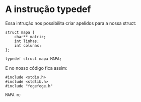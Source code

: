 # A instrução typedef

Essa intrução nos possibilita criar apelidos para a nossa struct:

    struct mapa {
        char** matriz;
        int linhas;
        int colunas;
    };

    typedef struct mapa MAPA;

E no nosso código fica assim:

    #include <stdio.h>
    #include <stdlib.h>
    #include "fogefoge.h"

    MAPA m;
